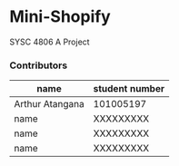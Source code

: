 # Mini-Shopify
SYSC 4806 A Project



### Contributors

| name | student number |
|------|----------------|
|Arthur Atangana|101005197|
|name|XXXXXXXXX|
|name|XXXXXXXXX|
|name|XXXXXXXXX|

